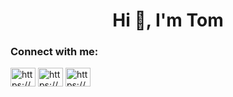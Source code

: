 <h1 align="center">Hi 👋,  I'm Tom</h1>


<h3 align="left">Connect with me:</h3>
<p align="left">
<a href="https://linkedin.com/in/https://www.linkedin.com/in/nguyenpnguyen/" target="blank"><img align="center" src="https://raw.githubusercontent.com/rahuldkjain/github-profile-readme-generator/master/src/images/icons/Social/linked-in-alt.svg" alt="https://www.linkedin.com/in/nguyenpnguyen/" height="30" width="40" /></a>
<a href="https://fb.com/https://www.facebook.com/nguyenphuocnguyenn/" target="blank"><img align="center" src="https://raw.githubusercontent.com/rahuldkjain/github-profile-readme-generator/master/src/images/icons/Social/facebook.svg" alt="https://www.facebook.com/nguyenphuocnguyenn/" height="30" width="40" /></a>
<a href="https://instagram.com/https://www.instagram.com/thomased.dev/" target="blank"><img align="center" src="https://raw.githubusercontent.com/rahuldkjain/github-profile-readme-generator/master/src/images/icons/Social/instagram.svg" alt="https://www.instagram.com/thomased.dev/" height="30" width="40" /></a>
</p>

